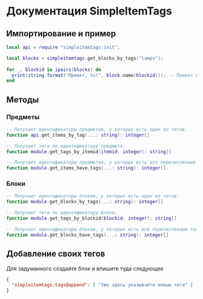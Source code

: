 # Документация SimpleItemTags

## Импортирование и пример

```lua
local api = require "simpleitemtags:init";

local blocks = simpleitemtags.get_blocks_by_tags("lamps");
  
for _, blockid in ipairs(blocks) do
  print(string.format("Привет, %s!", block.name(blockid))); -- Привет всем лампам!
end
```

## Методы

### Предметы

```lua
-- Получает идентификаторы предметов, у которых есть один из тегов.
function api.get_items_by_tag(...: string): integer[]

-- Получает теги по идентификатору предмета.
function module.get_tags_by_itemid(itemid: integer): string[]

-- Получает идентификаторы предметов, у которых есть все перечисленные теги.
function module.get_items_have_tags(...: string): integer[]
```

### Блоки

```lua
-- Получает идентификаторы блоков, у которых есть один из тегов.
function module.get_blocks_by_tags(...: string): integer[]

-- Получает теги по идентификатору блока.
function module.get_tags_by_blockid(blockid: integer): string[]

-- Получает идентификаторы блоков, у которых есть все перечисленные теги.
function module.get_blocks_have_tags(...: string): integer[]
```

## Добавление своих тегов

Для задуманного создайте блок и впишите туда следующее
```json
{
  "simpleitemtags:tags@append": [ "Уже здесь указывайте новые теги" ]
}
```
